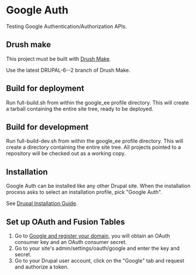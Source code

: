 # Google Auth

Testing Google Authentication/Authorization APIs.

## Drush make

This project must be built with [Drush Make](http://drupal.org/project/drush_make).

Use the latest DRUPAL-6--2 branch of Drush Make.

## Build for deployment

Run full-build.sh from within the google_ee profile directory. This will create
a tarball containing the entire site tree, ready to be deployed.

## Build for development

Run full-build-dev.sh from within the google_ee profile directory. This will
create a directory containing the entire site tree. All projects pointed to a
repository will be checked out as a working copy.

## Installation

Google Auth can be installed like any other Drupal site. When the
installation process asks to select an installation profile, pick "Google
Auth".

See [Drupal Installation Guide](http://drupal.org/getting-started/install).

## Set up OAuth and Fusion Tables

1. Go to [Google and register your domain](http://code.google.com/apis/accounts/docs/RegistrationForWebAppsAuto.html#new),
you will obtain an OAuth consumer key and an OAuth consumer secret.
2. Go to your site's admin/settings/oauth/google and enter the key and secret.
3. Go to your Drupal user account, click on the "Google" tab and request and
authorize a token.
